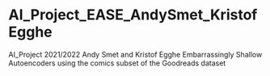 # AI_Project_EASE_AndySmet_KristofEgghe
AI_Project 2021/2022 Andy Smet and Kristof Egghe Embarrassingly Shallow Autoencoders using the comics subset of the Goodreads dataset
